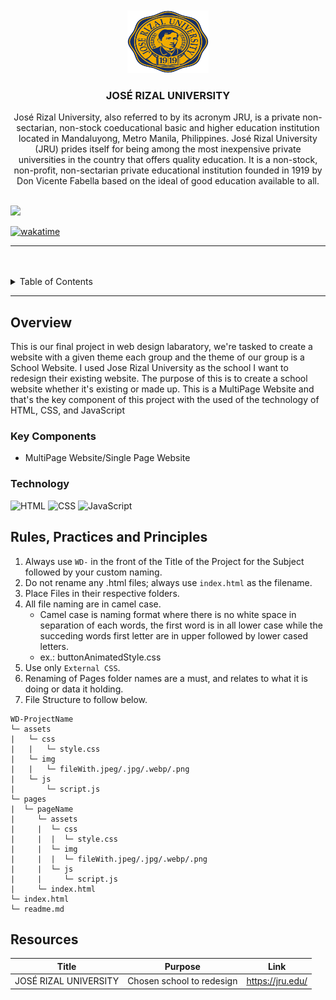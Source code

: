 <a name="readme-top">

<br/>

<br />
<div align="center">
  <a href="https://github.com/zyx-0314/">
  <!-- TODO: If you want to add logo or banner you can add it here -->
    <img src="./assets/img/LOGO.png" alt="JRU Logo" width="130" height="100">
  </a>
<!-- TODO: Change Title to the name of the title of your Project -->
  <h3 align="center">JOSÉ RIZAL UNIVERSITY</h3>
</div>
<!-- TODO: Make a short description -->
<div align="center">
  José Rizal University, also referred to by its acronym JRU, is a private non-sectarian, non-stock coeducational basic and higher education institution located in Mandaluyong, Metro Manila, Philippines. José Rizal University (JRU) prides itself for being among the most inexpensive private universities in the country that offers quality education. It is a non-stock, non-profit, non-sectarian private educational institution founded in 1919 by Don Vicente Fabella based on the ideal of good education available to all.
</div>

<br />

<!-- TODO: Change the zyx-0314 into your github username  -->
<!-- TODO: Change the WD-Template-Project into the same name of your folder -->
![](https://visit-counter.vercel.app/counter.png?page=zyx-0314/WD-Template-Project)

[![wakatime](https://wakatime.com/badge/user/2f0721b8-c310-4ff2-aaf3-092cc8bb6980/project/90e3944d-ba0e-4177-a427-f54b002e045d.svg)](https://wakatime.com/badge/user/2f0721b8-c310-4ff2-aaf3-092cc8bb6980/project/90e3944d-ba0e-4177-a427-f54b002e045d)

---

<br />
<br />

<!-- TODO: If you want to add more layers for your readme -->
<details>
  <summary>Table of Contents</summary>
  <ol>
    <li>
      <a href="#overview">Overview</a>
      <ol>
        <li>
          <a href="#key-components">Key Components</a>
        </li>
        <li>
          <a href="#technology">Technology</a>
        </li>
      </ol>
    </li>
    <li>
      <a href="#rule,-practices-and-principles">Rules, Practices and Principles</a>
    </li>
    <li>
      <a href="#resources">Resources</a>
    </li>
  </ol>
</details>

---

## Overview

<!-- TODO: To be changed -->
<!-- The following are just sample -->
This is our final project in web design labaratory, we're tasked to create a website with a given theme each group and the theme of our group is a School Website. I used Jose Rizal University as the school I want to redesign their existing website. The purpose of this is to create a school website whether it's existing or made up. This is a MultiPage Website and that's the key component of this project with the used of the technology of HTML, CSS, and JavaScript

### Key Components
<!-- TODO: List of Key Components -->
<!-- The following are just sample -->
- MultiPage Website/Single Page Website

### Technology
<!-- TODO: List of Technology Used -->
![HTML](https://img.shields.io/badge/HTML-E34F26?style=for-the-badge&logo=html5&logoColor=white)
![CSS](https://img.shields.io/badge/CSS-1572B6?style=for-the-badge&logo=css3&logoColor=white)
![JavaScript](https://img.shields.io/badge/JavaScript-F7DF1E?style=for-the-badge&logo=javascript&logoColor=white)

## Rules, Practices and Principles
1. Always use `WD-` in the front of the Title of the Project for the Subject followed by your custom naming.
2. Do not rename any .html files; always use `index.html` as the filename.
3. Place Files in their respective folders.
4. All file naming are in camel case.
   - Camel case is naming format where there is no white space in separation of each words, the first word is in all lower case while the succeding words first letter are in upper followed by lower cased letters.
   - ex.: buttonAnimatedStyle.css
5. Use only `External CSS`.
6. Renaming of Pages folder names are a must, and relates to what it is doing or data it holding.
7. File Structure to follow below.

```
WD-ProjectName
└─ assets
|   └─ css
|   |   └─ style.css
|   └─ img
|   |   └─ fileWith.jpeg/.jpg/.webp/.png
|   └─ js
|       └─ script.js
└─ pages
|  └─ pageName
|     └─ assets
|     |  └─ css
|     |  |  └─ style.css
|     |  └─ img
|     |  |  └─ fileWith.jpeg/.jpg/.webp/.png
|     |  └─ js
|     |     └─ script.js
|     └─ index.html
└─ index.html
└─ readme.md
```

## Resources

<!-- TODO: Add References -->
| Title | Purpose | Link |
|-|-|-|
|JOSÉ RIZAL UNIVERSITY | Chosen school to redesign | https://jru.edu/|
